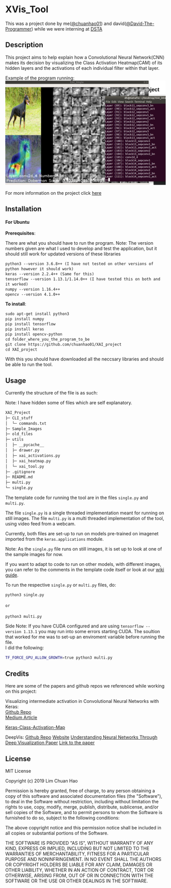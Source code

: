 # XVis_Tool 

This was a project done by me([@chuanhao01](https://github.com/chuanhao01)) and david([@David-The-Programmer](https://github.com/David-The-Programmer)) while we were interning at [DSTA](https://www.dsta.gov.sg/)  

## Description  
This project aims to help explain how a Convolutional Neural Network(CNN) makes its decision by visualizing the Class Activation Heatmap(CAM) of its hidden layers and the activations of each individual filter within that layer.  

Example of the program running:  
![Example using some defaults in the program](content/readme/example_deafult.png)  

For more information on the project click [here](https://github.com/chuanhao01/XVis_Tool/wiki)


## Installation

#### For Ubuntu

**Prerequisites**:  

There are what you should have to run the program.
Note: The version numbers given are what I used to develop and test the application, but it should still work for updated versions of these libraries
```
python3 --version 3.6.8++ (I have not tested on other versions of python however it should work)
keras --version 2.2.4++ (Same for this)
tensorflow --version 1.13.1/1.14.0++ (I have tested this on both and it worked)
numpy --version 1.16.4++
opencv --version 4.1.0++
```

**To install**: 
```
sudo apt-get install python3
pip install numpy
pip install tensorflow
pip install keras
pip install opencv-python
cd folder_where_you_the_program_to_be
git clone https://github.com/chuanhao01/XAI_project
cd XAI_project
```

With this you should have downloaded all the neccsary libraries and should be able to run the tool.

## Usage

Currently the structure of the file is as such:  

Note: I have hidden some of files which are self explanatory.

```bash
XAI_Project
├─ CLI_stuff
│  └─ commands.txt
├─ Sample_Images
├─ old_files
├─ utils
│  ├─ __pycache__
│  ├─ drawer.py
│  ├─ xai_activations.py
│  ├─ xai_heatmap.py
│  └─ xai_tool.py
├─ .gitignore
├─ README.md
├─ multi.py
└─ single.py
```

The template code for running the tool are in the files `single.py` and `multi.py`.  

The file `single.py` is a single threaded implementation meant for running on still images. The file `multi.py` is a multi threaded implementation of the tool, using video feed from a webcam.

Currently, both files are set-up to run on models pre-trained on imagenet imported from the `keras.applications` module.

Note: As the `single.py` file runs on still images, it is set up to look at one of the sample images for now.

If you want to adapt to code to run on other models, with different images, you can refer to the comments in the template code itself or look at our [wiki guide](https://github.com/chuanhao01/XVis_Tool/wiki).

To run the respective `single.py` or `multi.py` files, do:

```bash
python3 single.py

or

python3 multi.py
```

Side Note: If you have CUDA configured and are using `tensorflow --version 1.13.1` you may run into some errors starting CUDA. The soultion that worked for me was to set-up an enviroment variable before running the file.  
I did the following:  

```bash
TF_FORCE_GPU_ALLOW_GROWTH=true python3 multi.py
```

## Credits

Here are some of the papers and github repos we referenced while working on this project:  

Visualizing intermediate activation in Convolutional Neural Networks with Keras:  
[Github Repo](https://github.com/gabrielpierobon/cnnshapes)  
[Medium Article](https://towardsdatascience.com/visualizing-intermediate-activation-in-convolutional-neural-networks-with-keras-260b36d60d0)

[Keras-Class-Activation-Map](https://github.com/nickbiso/Keras-Class-Activation-Map)  

DeepVis: 
[Github Repo](https://github.com/yosinski/deep-visualization-toolbox)
[Website](http://yosinski.com/deepvis)
[Understanding Neural Networks Through Deep Visualization Paper](https://arxiv.org/abs/1506.06579)
[Link to the paper](http://yosinski.com/media/papers/Yosinski__2015__ICML_DL__Understanding_Neural_Networks_Through_Deep_Visualization__.pdf)

## License

MIT License

Copyright (c) 2019 Lim Chuan Hao

Permission is hereby granted, free of charge, to any person obtaining a copy
of this software and associated documentation files (the "Software"), to deal
in the Software without restriction, including without limitation the rights
to use, copy, modify, merge, publish, distribute, sublicense, and/or sell
copies of the Software, and to permit persons to whom the Software is
furnished to do so, subject to the following conditions:

The above copyright notice and this permission notice shall be included in all
copies or substantial portions of the Software.

THE SOFTWARE IS PROVIDED "AS IS", WITHOUT WARRANTY OF ANY KIND, EXPRESS OR
IMPLIED, INCLUDING BUT NOT LIMITED TO THE WARRANTIES OF MERCHANTABILITY,
FITNESS FOR A PARTICULAR PURPOSE AND NONINFRINGEMENT. IN NO EVENT SHALL THE
AUTHORS OR COPYRIGHT HOLDERS BE LIABLE FOR ANY CLAIM, DAMAGES OR OTHER
LIABILITY, WHETHER IN AN ACTION OF CONTRACT, TORT OR OTHERWISE, ARISING FROM,
OUT OF OR IN CONNECTION WITH THE SOFTWARE OR THE USE OR OTHER DEALINGS IN THE
SOFTWARE.
